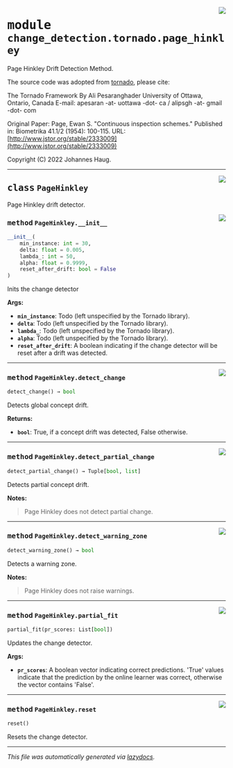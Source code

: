 <!-- markdownlint-disable -->

<a href="https://github.com/haugjo/float/tree/main/float/change_detection/tornado/page_hinkley.py#L0"><img align="right" style="float:right;" src="https://img.shields.io/badge/-source-cccccc?style=flat-square"></a>

# <kbd>module</kbd> `change_detection.tornado.page_hinkley`
Page Hinkley Drift Detection Method. 

The source code was adopted from [tornado](https://github.com/alipsgh/tornado), please cite: 

The Tornado Framework By Ali Pesaranghader University of Ottawa, Ontario, Canada E-mail: apesaran -at- uottawa -dot- ca / alipsgh -at- gmail -dot- com 

Original Paper: Page, Ewan S. "Continuous inspection schemes." Published in: Biometrika 41.1/2 (1954): 100-115. URL: [http://www.jstor.org/stable/2333009](http://www.jstor.org/stable/2333009) 

Copyright (C) 2022 Johannes Haug. 



---

<a href="https://github.com/haugjo/float/tree/main/float/change_detection/tornado/page_hinkley.py#L20"><img align="right" style="float:right;" src="https://img.shields.io/badge/-source-cccccc?style=flat-square"></a>

## <kbd>class</kbd> `PageHinkley`
Page Hinkley drift detector. 

<a href="https://github.com/haugjo/float/tree/main/float/change_detection/tornado/page_hinkley.py#L22"><img align="right" style="float:right;" src="https://img.shields.io/badge/-source-cccccc?style=flat-square"></a>

### <kbd>method</kbd> `PageHinkley.__init__`

```python
__init__(
    min_instance: int = 30,
    delta: float = 0.005,
    lambda_: int = 50,
    alpha: float = 0.9999,
    reset_after_drift: bool = False
)
```

Inits the change detector 



**Args:**
 
 - <b>`min_instance`</b>:  Todo (left unspecified by the Tornado library). 
 - <b>`delta`</b>:  Todo (left unspecified by the Tornado library). 
 - <b>`lambda_`</b>:  Todo (left unspecified by the Tornado library). 
 - <b>`alpha`</b>:  Todo (left unspecified by the Tornado library). 
 - <b>`reset_after_drift`</b>:  A boolean indicating if the change detector will be reset after a drift was detected. 




---

<a href="https://github.com/haugjo/float/tree/main/float/change_detection/tornado/page_hinkley.py#L77"><img align="right" style="float:right;" src="https://img.shields.io/badge/-source-cccccc?style=flat-square"></a>

### <kbd>method</kbd> `PageHinkley.detect_change`

```python
detect_change() → bool
```

Detects global concept drift. 



**Returns:**
 
 - <b>`bool`</b>:  True, if a concept drift was detected, False otherwise. 

---

<a href="https://github.com/haugjo/float/tree/main/float/change_detection/tornado/page_hinkley.py#L85"><img align="right" style="float:right;" src="https://img.shields.io/badge/-source-cccccc?style=flat-square"></a>

### <kbd>method</kbd> `PageHinkley.detect_partial_change`

```python
detect_partial_change() → Tuple[bool, list]
```

Detects partial concept drift. 



**Notes:**

> Page Hinkley does not detect partial change. 

---

<a href="https://github.com/haugjo/float/tree/main/float/change_detection/tornado/page_hinkley.py#L93"><img align="right" style="float:right;" src="https://img.shields.io/badge/-source-cccccc?style=flat-square"></a>

### <kbd>method</kbd> `PageHinkley.detect_warning_zone`

```python
detect_warning_zone() → bool
```

Detects a warning zone. 



**Notes:**

> Page Hinkley does not raise warnings. 

---

<a href="https://github.com/haugjo/float/tree/main/float/change_detection/tornado/page_hinkley.py#L54"><img align="right" style="float:right;" src="https://img.shields.io/badge/-source-cccccc?style=flat-square"></a>

### <kbd>method</kbd> `PageHinkley.partial_fit`

```python
partial_fit(pr_scores: List[bool])
```

Updates the change detector. 



**Args:**

- <b>`pr_scores`</b>: A boolean vector indicating correct predictions. 'True' values indicate that the prediction by the  online learner was correct, otherwise the vector contains 'False'.

---

<a href="https://github.com/haugjo/float/tree/main/float/change_detection/tornado/page_hinkley.py#L48"><img align="right" style="float:right;" src="https://img.shields.io/badge/-source-cccccc?style=flat-square"></a>

### <kbd>method</kbd> `PageHinkley.reset`

```python
reset()
```

Resets the change detector. 




---

_This file was automatically generated via [lazydocs](https://github.com/ml-tooling/lazydocs)._
